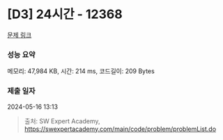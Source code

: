 # [D3] 24시간 - 12368 

[문제 링크](https://swexpertacademy.com/main/code/problem/problemDetail.do?contestProbId=AXsEBlLqedsDFARX) 

### 성능 요약

메모리: 47,984 KB, 시간: 214 ms, 코드길이: 209 Bytes

### 제출 일자

2024-05-16 13:13



> 출처: SW Expert Academy, https://swexpertacademy.com/main/code/problem/problemList.do